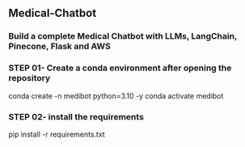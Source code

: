 ## Medical-Chatbot

### Build a complete Medical Chatbot with LLMs, LangChain, Pinecone, Flask and AWS

### STEP 01- Create a conda environment after opening the repository

conda create -n medibot python=3.10 -y
conda activate medibot

### STEP 02- install the requirements

pip install -r requirements.txt
